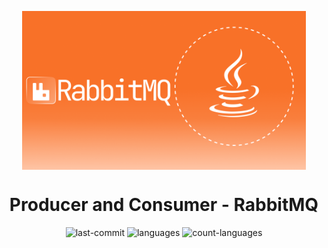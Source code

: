 <p align="center">
    <img 
        src="./.github/rabbitmq.png" 
        align="center" 
        width="90%" 
        alt="Imagem do Projeto"
    />
</p>

<h1 align="center">Producer and Consumer - RabbitMQ</h1>
<!-- <p align="center">
   <em>Simplifique links com AWS S3, Lambda, e muito mais!</em>
</p> -->

<p align="center">
    <img src="https://img.shields.io/github/last-commit/diegofernandesss/product-consumer-Rabbitmq?style=default&logo=git&logoColor=white&color=F97128" alt="last-commit"/>
    <img src="https://img.shields.io/github/languages/top/diegofernandesss/product-consumer-Rabbitmq?style=default&logo=openjdk&logoColor=white&color=F97128" alt="languages"/>
    <img src="https://img.shields.io/github/languages/count/diegofernandesss/product-consumer-Rabbitmq?style=default&color=F97128" alt="count-languages"/>
</p>
